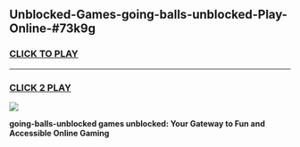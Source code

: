 
## Unblocked-Games-going-balls-unblocked-Play-Online-#73k9g
<h3>
<a href="https://premium.freeplayer.one?title=going-balls-unblocked&ref=24F">CLICK TO PLAY</a></h3>
<hr>

<h3>
<a href="https://premium.freeplayer.one?title=going-balls-unblocked&ref=24F">CLICK 2 PLAY</a>
  
</h3>

<a href="https://premium.freeplayer.one?title=going-balls-unblocked&ref=24F/"><img src="https://clearcache.store/games.png"></a>


**going-balls-unblocked games unblocked: Your Gateway to Fun and Accessible Online Gaming**
